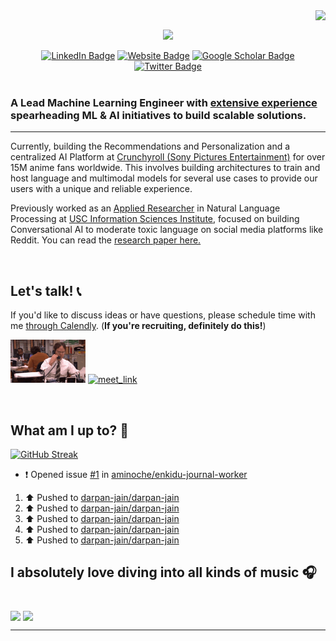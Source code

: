 <!-- Viewer Counter -->
<img align="right" src="https://komarev.com/ghpvc/?username=darpan-jain&style=plastic&color=green&label=Curious+Views">
<!-- END Viewer Counter -->

<br> 

<!-- Intro Banner and Badges Section -->
<div id="intro-and-badges" align="center">
<p><a href="https://git.io/typing-svg"><img src="https://readme-typing-svg.herokuapp.com?font=Fira+Code&weight=700&size=23&duration=3000&pause=2000&background=EF6DFF00&color=98CCF7&width=550&height=70&lines=Hi!+%F0%9F%91%8B+Welcome+to+my+virtual+office!+%F0%9F%92%BB"></a></p>
  <a href="https://www.linkedin.com/in/darpann-jain/"><img src="https://img.shields.io/badge/LinkedIn-blue?style=for-the-badge&logo=linkedin&logoColor=white" alt="LinkedIn Badge"/></a>
  <a href="https://darpanjain.com/"><img src="https://img.shields.io/badge/website-000000?style=for-the-badge&logo=About.me" alt="Website Badge"/></a>
  <a href="https://scholar.google.com/citations?user=U5jJRi8AAAAJ"><img src="https://img.shields.io/badge/Google_Scholar-blue?style=for-the-badge&logo=google-scholar&logoColor=white" alt="Google Scholar Badge"/></a>
  <a href="https://twitter.com/FunnyFriedDerp"><img src="https://img.shields.io/badge/Twitter-black?style=for-the-badge&logo=twitter&logoColor=white" alt="Twitter Badge"/></a>
</div>
<!-- END Intro Banner and Badges Section -->

<br>

<!-- Intro Section -->
### A Lead Machine Learning Engineer with [extensive experience](https://darpanjain.com/) spearheading ML & AI initiatives to build scalable solutions.
---

Currently, building the Recommendations and Personalization and a centralized AI Platform at [Crunchyroll (Sony Pictures Entertainment)](https://darpanjain.com/#work-section) for over 15M anime fans worldwide. This involves building architectures to train and host language and multimodal models for several use cases to provide our users with a unique and reliable experience.

Previously worked as an [Applied Researcher](https://www.isi.edu/directory/darpanja/) in Natural Language Processing at [USC Information Sciences Institute](https://www.isi.edu), focused on building Conversational AI to moderate toxic language on social media platforms like Reddit. You can read the [research paper here.](https://arxiv.org/pdf/2311.10781)
<!-- END Intro Section -->

<!-- Flashing horizontal line -->
<!-- <img src="https://user-images.githubusercontent.com/73097560/115834477-dbab4500-a447-11eb-908a-139a6edaec5c.gif"> -->

<br>

<!-- Contact Section -->
## Let's talk! 📞
If you'd like to discuss ideas or have questions, please schedule time with me [through Calendly](https://calendly.com/darpanjain). (**If you're recruiting, definitely do this!**)

<a href="https://calendly.com/darpanjain" target="_blank"><img src="https://github.com/darpan-jain/darpan-jain/blob/master/assets/dwight-phone.gif" width ="120" height="69"></a> <a href="https://calendly.com/darpanjain" target="_blank"><img width="500" height="72" alt="meet_link" src="https://user-images.githubusercontent.com/15426564/144297439-f530f383-e73e-41e0-9914-a9b7d3f432e5.png"></a>

<br>

<!-- END Contact Section -->

<!-- Github stats Section -->
## What am I up to? 🤔
[![GitHub Streak](https://streak-stats.demolab.com?user=darpan-jain&theme=dark&hide_border=true&card_width=550)](https://git.io/streak-stats)
<!-- END Github stats Section -->

<!--START_SECTION:activity-->
- ❗ Opened issue [#1](https://github.com/aminoche/enkidu-journal-worker/issues/1) in [aminoche/enkidu-journal-worker](https://github.com/aminoche/enkidu-journal-worker)
<!--END_SECTION:activity-->

<!--RECENT_ACTIVITY:start-->
1. ⬆️ Pushed to [darpan-jain/darpan-jain](https://github.com/darpan-jain/darpan-jain)<br>
2. ⬆️ Pushed to [darpan-jain/darpan-jain](https://github.com/darpan-jain/darpan-jain)<br>
3. ⬆️ Pushed to [darpan-jain/darpan-jain](https://github.com/darpan-jain/darpan-jain)<br>
4. ⬆️ Pushed to [darpan-jain/darpan-jain](https://github.com/darpan-jain/darpan-jain)<br>
5. ⬆️ Pushed to [darpan-jain/darpan-jain](https://github.com/darpan-jain/darpan-jain)<br>
<!--RECENT_ACTIVITY:end-->

<!--- <br>
### Watch my commit chart being consumed!
<p align = "left">
	<img src = "https://github.com/darpan-jain/darpan-jain/blob/output/github-contribution-grid-snake.svg?" alt = "Snake Game"/>
</p> 

<br> -->

<!-- Spotify Section -->
## I absolutely love diving into all kinds of music 🎧
<br>
<a href="https://open.spotify.com/user/darpan_jain"><img src="https://spotify-recently-played-readme.vercel.app/api?user=darpan_jain&count=3&unique=true&width=450" align="middle"></img></a>
<a href="https://open.spotify.com/user/darpan_jain"><img src="https://spotify-github-profile.kittinanx.com/api/view?uid=darpan_jain&cover_image=true&theme=novatorem&show_offline=false&background_color=121212&interchange=false&bar_color=53b14f&bar_color_cover=false)](https://github.com/kittinan/spotify-github-profile" align="middle"></img>
<!-- END Spotify Section -->

---
